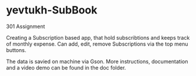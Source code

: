 # yevtukh-SubBook
301 Assignment

Creating a Subscription based app, that hold subscribtions and keeps track of monthly expense.
Can add, edit, remove Subscriptions via the top menu buttons.

The data is savied on machine via Gson.
More instructions, documentation and a video demo can be found in the doc folder.
